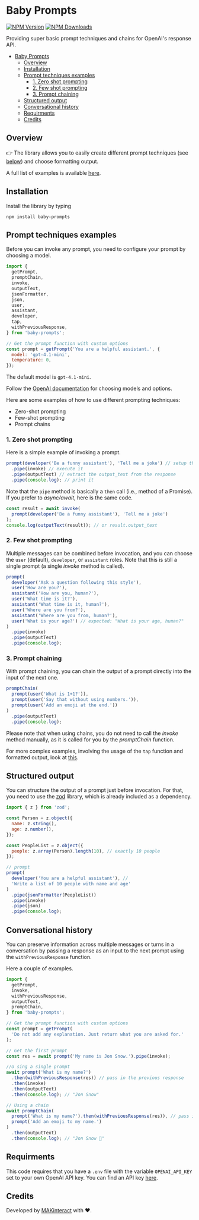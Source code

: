 # Baby Prompts

[![NPM Version](https://img.shields.io/npm/v/baby-prompts.svg?style=flat)](https://www.npmjs.org/package/<your-package-name>)
[![NPM Downloads](https://img.shields.io/npm/dm/baby-prompts.svg?style=flat)](https://npmcharts.com/compare/<your-package-name>?minimal=true)

Providing super basic prompt techniques and chains for OpenAI's response API.

- [Baby Prompts](#baby-prompts)
  - [Overview](#overview)
  - [Installation](#installation)
  - [Prompt techniques examples](#prompt-techniques-examples)
    - [1. Zero shot prompting](#1-zero-shot-prompting)
    - [2. Few shot prompting](#2-few-shot-prompting)
    - [3. Prompt chaining](#3-prompt-chaining)
  - [Structured output](#structured-output)
  - [Conversational history](#conversational-history)
  - [Requirments](#requirments)
  - [Credits](#credits)

## Overview

👉 The library allows you to easily create different prompt techniques (see [below](#prompt-techniques-examples)) and choose formatting output.

A full list of examples is available [here](examples).

## Installation

Install the library by typing

`npm install baby-prompts`

## Prompt techniques examples

Before you can invoke any prompt, you need to configure your prompt by choosing a model.

```js
import {
  getPrompt,
  promptChain,
  invoke,
  outputText,
  jsonFormatter,
  json,
  user,
  assistant,
  developer,
  tap,
  withPreviousResponse,
} from 'baby-prompts';

// Get the prompt function with custom options
const prompt = getPrompt('You are a helpful assistant.', {
  model: 'gpt-4.1-mini',
  temperature: 0,
});
```

The default model is `gpt-4.1-mini`.

Follow the [OpenAI documentation](https://platform.openai.com/docs/api-reference/introduction) for choosing models and options.

Here are some examples of how to use different prompting techniques:

- Zero-shot prompting
- Few-shot prompting
- Prompt chains

### 1. Zero shot prompting

Here is a simple example of invoking a prompt.

```js
prompt(developer('Be a funny assistant'), 'Tell me a joke') // setup the prompt
  .pipe(invoke) // execute it
  .pipe(outputText) // extract the output_text from the response
  .pipe(console.log); // print it
```

Note that the `pipe` method is basically a `then` call (i.e., method of a Promise).
If you prefer to _async/await_, here is the same code.

```js
const result = await invoke(
  prompt(developer('Be a funny assistant'), 'Tell me a joke')
);
console.log(outputText(result)); // or result.output_text
```

### 2. Few shot prompting

Multiple messages can be combined before invocation, and you can choose the `user` (default), `developer`, or `assistant` roles. Note that this is still a single prompt (a single _invoke_ method is called).

```js
prompt(
  developer('Ask a question following this style'),
  user('How are you?'),
  assistant('How are you, human?'),
  user('What time is it?'),
  assistant('What time is it, human?'),
  user('Where are you from?'),
  assistant('Where are you from, human?'),
  user('What is your age?') // expected: "What is your age, human?"
)
  .pipe(invoke)
  .pipe(outputText)
  .pipe(console.log);
```

### 3. Prompt chaining

With prompt chaining, you can chain the output of a prompt directly into the input of the next one.

```js
promptChain(
  prompt(user('What is 1+1?')),
  prompt(user('Say that without using numbers.')),
  prompt(user('Add an emoji at the end.'))
)
  .pipe(outputText)
  .pipe(console.log);
```

Please note that when using chains, you do not need to call the _invoke_ method manually, as it is called for you by the _promptChain_ function.

For more complex examples, involving the usage of the `tap` function and formatted output, look at [this](./examples/chain.js).

## Structured output

You can structure the output of a prompt just before invocation. For that, you need to use the [zod](https://www.npmjs.com/package/zod) library, which is already included as a dependency.

```js
import { z } from 'zod';

const Person = z.object({
  name: z.string(),
  age: z.number(),
});

const PeopleList = z.object({
  people: z.array(Person).length(10), // exactly 10 people
});

// prompt
prompt(
  developer('You are a helpful assistant'), //
  'Write a list of 10 people with name and age'
)
  .pipe(jsonFormatter(PeopleList))
  .pipe(invoke)
  .pipe(json)
  .pipe(console.log);
```

## Conversational history

You can preserve information across multiple messages or turns in a conversation by passing a response as an input to the next prompt using the `withPreviousResponse` function.

Here a couple of examples.

```js
import {
  getPrompt,
  invoke,
  withPreviousResponse,
  outputText,
  promptChain,
} from 'baby-prompts';

// Get the prompt function with custom options
const prompt = getPrompt(
  'Do not add any explanation. Just return what you are asked for.'
);

// Get the first prompt
const res = await prompt('My name is Jon Snow.').pipe(invoke);

//U sing a single prompt
await prompt('What is my name?')
  .then(withPreviousResponse(res)) // pass in the previous response
  .then(invoke)
  .then(outputText)
  .then(console.log); // "Jon Snow"

// Using a chain
await promptChain(
  prompt('What is my name?').then(withPreviousResponse(res)), // pass in the previous response
  prompt('Add an emoji to my name.')
)
  .then(outputText)
  .then(console.log); // "Jon Snow 🐺"
```

## Requirments

This code requires that you have a `.env` file with the variable `OPENAI_API_KEY` set to your own OpenAI API key. You can find an API key [here](https://platform.openai.com/api-keys).

## Credits

Developed by [MAKinteract](https://make.kaist.ac.kr/andrea) with ♥️.
